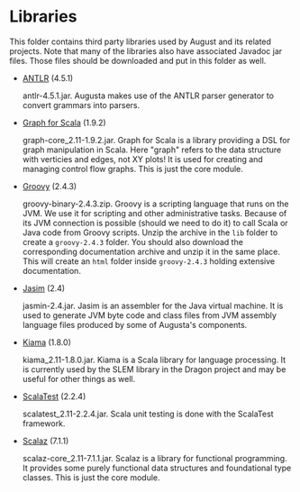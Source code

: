 
Libraries
=========

This folder contains third party libraries used by August and its related projects. Note that
many of the libraries also have associated Javadoc jar files. Those files should be downloaded
and put in this folder as well.

+ [ANTLR](http://www.antlr.org/) (4.5.1)

  antlr-4.5.1.jar. Augusta makes use of the ANTLR parser generator to convert grammars into
  parsers.

+ [Graph for Scala](http://www.scala-graph.org/) (1.9.2)

  graph-core_2.11-1.9.2.jar. Graph for Scala is a library providing a DSL for graph manipulation
  in Scala. Here "graph" refers to the data structure with verticies and edges, not XY plots! It
  is used for creating and managing control flow graphs. This is just the core module.

+ [Groovy](http://www.groovy-lang.org/) (2.4.3)

  groovy-binary-2.4.3.zip. Groovy is a scripting language that runs on the JVM. We use it for
  scripting and other administrative tasks. Because of its JVM connection is possible (should we
  need to do it) to call Scala or Java code from Groovy scripts. Unzip the archive in the `lib`
  folder to create a `groovy-2.4.3` folder. You should also download the corresponding
  documentation archive and unzip it in the same place. This will create an `html` folder inside
  `groovy-2.4.3` holding extensive documentation.

+ [Jasim](http://jasmin.sourceforge.net/) (2.4)

  jasmin-2.4.jar. Jasim is an assembler for the Java virtual machine. It is used to generate JVM
  byte code and class files from JVM assembly language files produced by some of Augusta's
  components.

+ [Kiama](http://code.google.com/p/kiama/) (1.8.0)

  kiama_2.11-1.8.0.jar. Kiama is a Scala library for language processing. It is currently used
  by the SLEM library in the Dragon project and may be useful for other things as well.

+ [ScalaTest](http://www.scalatest.org/) (2.2.4)

  scalatest_2.11-2.2.4.jar. Scala unit testing is done with the ScalaTest framework.

+ [Scalaz](https://github.com/scalaz/scalaz) (7.1.1)

  scalaz-core_2.11-7.1.1.jar. Scalaz is a library for functional programming. It provides some
  purely functional data structures and foundational type classes. This is just the core module.
